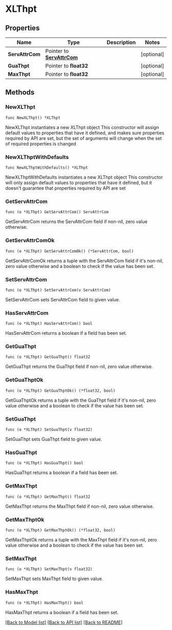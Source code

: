 # XLThpt

## Properties

Name | Type | Description | Notes
------------ | ------------- | ------------- | -------------
**ServAttrCom** | Pointer to [**ServAttrCom**](ServAttrCom.md) |  | [optional] 
**GuaThpt** | Pointer to **float32** |  | [optional] 
**MaxThpt** | Pointer to **float32** |  | [optional] 

## Methods

### NewXLThpt

`func NewXLThpt() *XLThpt`

NewXLThpt instantiates a new XLThpt object
This constructor will assign default values to properties that have it defined,
and makes sure properties required by API are set, but the set of arguments
will change when the set of required properties is changed

### NewXLThptWithDefaults

`func NewXLThptWithDefaults() *XLThpt`

NewXLThptWithDefaults instantiates a new XLThpt object
This constructor will only assign default values to properties that have it defined,
but it doesn't guarantee that properties required by API are set

### GetServAttrCom

`func (o *XLThpt) GetServAttrCom() ServAttrCom`

GetServAttrCom returns the ServAttrCom field if non-nil, zero value otherwise.

### GetServAttrComOk

`func (o *XLThpt) GetServAttrComOk() (*ServAttrCom, bool)`

GetServAttrComOk returns a tuple with the ServAttrCom field if it's non-nil, zero value otherwise
and a boolean to check if the value has been set.

### SetServAttrCom

`func (o *XLThpt) SetServAttrCom(v ServAttrCom)`

SetServAttrCom sets ServAttrCom field to given value.

### HasServAttrCom

`func (o *XLThpt) HasServAttrCom() bool`

HasServAttrCom returns a boolean if a field has been set.

### GetGuaThpt

`func (o *XLThpt) GetGuaThpt() float32`

GetGuaThpt returns the GuaThpt field if non-nil, zero value otherwise.

### GetGuaThptOk

`func (o *XLThpt) GetGuaThptOk() (*float32, bool)`

GetGuaThptOk returns a tuple with the GuaThpt field if it's non-nil, zero value otherwise
and a boolean to check if the value has been set.

### SetGuaThpt

`func (o *XLThpt) SetGuaThpt(v float32)`

SetGuaThpt sets GuaThpt field to given value.

### HasGuaThpt

`func (o *XLThpt) HasGuaThpt() bool`

HasGuaThpt returns a boolean if a field has been set.

### GetMaxThpt

`func (o *XLThpt) GetMaxThpt() float32`

GetMaxThpt returns the MaxThpt field if non-nil, zero value otherwise.

### GetMaxThptOk

`func (o *XLThpt) GetMaxThptOk() (*float32, bool)`

GetMaxThptOk returns a tuple with the MaxThpt field if it's non-nil, zero value otherwise
and a boolean to check if the value has been set.

### SetMaxThpt

`func (o *XLThpt) SetMaxThpt(v float32)`

SetMaxThpt sets MaxThpt field to given value.

### HasMaxThpt

`func (o *XLThpt) HasMaxThpt() bool`

HasMaxThpt returns a boolean if a field has been set.


[[Back to Model list]](../README.md#documentation-for-models) [[Back to API list]](../README.md#documentation-for-api-endpoints) [[Back to README]](../README.md)


